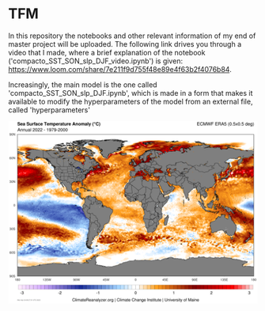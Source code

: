 # TFM
In this repository the notebooks and other relevant information of my end of master project will be uploaded. The following link drives you through a video that I made, where a brief explanation of the notebook ('compacto_SST_SON_slp_DJF_video.ipynb') is given: https://www.loom.com/share/7e211f9d755f48e89e4f63b2f4076b84.

Increasingly, the main model is the one called 'compacto_SST_SON_slp_DJF.ipynb', which is made in a form that makes it available to modify the hyperparameters of the model from an external file, called 'hyperparameters'

![Anomalía anual de SST en 2022](era5-0p5deg_33.png)
